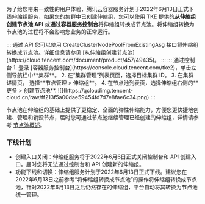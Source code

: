  

为了给您带来一致性的用户体验，腾讯云容器服务计划于2022年6月13日正式下线伸缩组服务，如果您的集群中已创建伸缩组，您可以使用 TKE 提供的**从伸缩组创建节点池 API** 或**通过容器服务控制台**将伸缩组转换成节点池。将伸缩组转换为节点池的过程将不会影响您业务的正常运行。

<dx-tabs>
::: 通过 API
您可以使用 CreateClusterNodePoolFromExistingAsg 接口将伸缩组转换成节点池。详细信息请参见 [从伸缩组创建节点池](https://cloud.tencent.com/document/product/457/49435)。
:::
::: 通过控制台
1. 登录 [容器服务控制台](https://console.cloud.tencent.com/tke2)，单击左侧导航栏中**集群**。
2. 在“集群管理”列表页面，选择目标集群 ID。
3. 在集群详情页， 选择**节点管理 > 伸缩组**。
4. 在节点池列表页，选择伸缩组右侧的**更多 > 创建节点池**.
![](https://qcloudimg.tencent-cloud.cn/raw/ff213f5a00dae59454fd7d7e8fae6c34.png)
:::
</dx-tabs>

 

节点池在伸缩组的基础上提供了更稳定、全面的弹性伸缩能力，方便您更快捷地创建、管理和销毁节点，届时您可通过节点池继续管理已经创建的伸缩组，详情请参考 [节点池概述](https://cloud.tencent.com/document/product/457/43719)。



### 下线计划
- 创建入口关闭：伸缩组服务将于2022年6月6日正式关闭控制台和 API 创建入口。届时您将无法通过控制台和 API 创建新的伸缩组。
- 功能下线和切换：伸缩组服务计划于2022年6月13日正式下线。建议您在2022年6月13日之前参考“将伸缩组转换成节点池”的操作将伸缩组转换成节点池，针对2022年6月13日之后仍然存在的伸缩组，平台自动将其转换为节点池统一管理。
